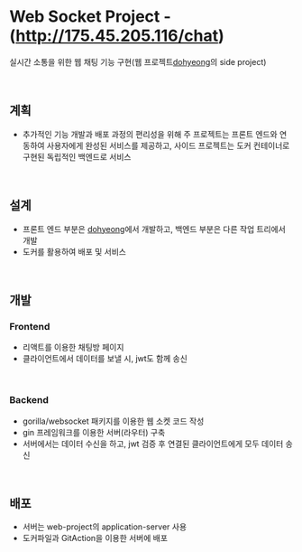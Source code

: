 # Web Socket Project - (http://175.45.205.116/chat)

실시간 소통을 위한 웹 채팅 기능 구현(웹 프로젝트[dohyeong](<[https://github.com/Jaeun-Choi98/dohyeong?tab=readme-ov-file](https://github.com/Jaeun-Choi98/dohyeong?tab=readme-ov-file)>)의 side project)

<br>

## 계획

- 추가적인 기능 개발과 배포 과정의 편리성을 위해 주 프로젝트는 프론트 엔드와 연동하여 사용자에게 완성된 서비스를 제공하고, 사이드 프로젝트는 도커 컨테이너로 구현된 독립적인 백엔드로 서비스

<br>

## 설계

- 프론트 엔드 부분은 [dohyeong](<[https://github.com/Jaeun-Choi98/dohyeong?tab=readme-ov-file](https://github.com/Jaeun-Choi98/dohyeong?tab=readme-ov-file)>)에서 개발하고, 백엔드 부분은 다른 작업 트리에서 개발
- 도커를 활용하여 배포 및 서비스

<br>

## 개발

### Frontend

- 리액트를 이용한 채팅방 페이지
- 클라이언트에서 데이터를 보낼 시, jwt도 함께 송신

<br>

### Backend

- gorilla/websocket 패키지를 이용한 웹 소켓 코드 작성
- gin 프레임워크를 이용한 서버(라우터) 구축
- 서버에서는 데이터 수신을 하고, jwt 검증 후 연결된 클라이언트에게 모두 데이터 송신

<br>

## 배포

- 서버는 web-project의 application-server 사용
- 도커파일과 GitAction을 이용한 서버에 배포
